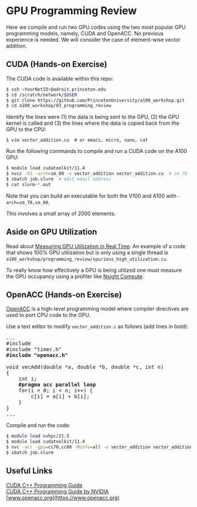 # GPU Programming Review

Here we compile and run two GPU codes using the two most popular GPU programming models, namely, CUDA and OpenACC. No previous experience is needed. We will consider the case of element-wise vector addition.

## CUDA (Hands-on Exercise)

The CUDA code is available within this repo:

```bash
$ ssh <YourNetID>@adroit.princeton.edu
$ cd /scratch/network/$USER
$ git clone https://github.com/PrincetonUniversity/a100_workshop.git
$ cd a100_workshop/03_programming_review
```

Identify the lines were (1) the data is being sent to the GPU, (2) the GPU kernel is called and (3) the lines where the data is copied back from the GPU to the CPU:

```
$ vim vector_addition.cu  # or emacs, micro, nano, cat
```

Run the following commands to compile and run a CUDA code on the A100 GPU:

```bash
$ module load cudatoolkit/11.4
$ nvcc -O3 -arch=sm_80 -o vector_addition vector_addition.cu  # sm_70 for V100, sm_80 for A100
$ sbatch job.slurm  # edit email address
$ cat slurm-*.out
```

Note that you can build an executable for both the V100 and A100 with `-arch=sm_70,sm_80`.

This involves a small array of 2000 elements.

## Aside on GPU Utilization

Read about [Measuring GPU Utilization in Real Time](https://researchcomputing.princeton.edu/support/knowledge-base/gpu-computing#gpu-utilization). An example of a code that shows 100% GPU utilization but is only using a single thread is `a100_workshop/programming_review/spurious_high_utilization.cu`.

To really know how effectively a GPU is being utilized one must measure the GPU occupancy using a profiler like [Nsight Compute](https://github.com/PrincetonUniversity/gpu_programming_intro/tree/master/04_gpu_tools#nsight-compute-ncu-for-gpu-kernel-profiling).

## OpenACC (Hands-on Exercise)

[OpenACC](https://www.openacc.org) is a high-level programming model where compiler directives are used to port CPU code to the GPU.

Use a text editor to modify `vector_addition.c` as follows (add lines in bold):

<pre>
...
#include <math.h>
#include "timer.h"
<b>#include "openacc.h"</b>

void vecAdd(double *a, double *b, double *c, int n)
{
    int i;
    <b>#pragma acc parallel loop</b>
    for(i = 0; i < n; i++) {
        c[i] = a[i] + b[i];
    }
}
...
</pre>

Compile and run the code:

```bash
$ module load nvhpc/21.5
$ module load cudatoolkit/11.4
$ nvc -acc -gpu=cc70,cc80 -Minfo=all -o vector_addition vector_addition.c
$ sbatch job.slurm
```

## Useful Links

[CUDA C++ Programming Guide](https://docs.nvidia.com/cuda/cuda-c-programming-guide/index.html)  
[CUDA C++ Programming Guide by NVIDIA](https://docs.nvidia.com/cuda/cuda-c-programming-guide/index.html)  
[www.openacc.org](https://www.openacc.org)  
